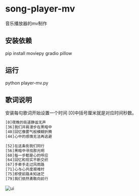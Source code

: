 # song-player-mv
 音乐播放器的mv制作
## 安装依赖
pip install  moviepy gradio pillow

## 运行
python player-mv.py

## 歌词说明 
安装每句歌词开始设置一个时间 [0]中括号厘米就是对应时间秒数。 
```html
[0]夜晚的街道静谧无声
[36]我们并肩漫步在黑暗中
[40]回忆像雾气般模糊折腾
[44]心中的感情无法再逃避
 
[52]在这条街我们同行
[56]黑暗中寻找那光明
[60]每一步都是心的呼应
[64]回忆和现实不断交织
[67]手牵手走过风雨路
[71]心与心共度艰难时
[75]即使前路未知迷茫
[79]我们依然勇敢向前行
```
![ui](https://github.com/user-attachments/assets/20d8e2cd-9e43-40bd-9d63-f79d2c01657b)
